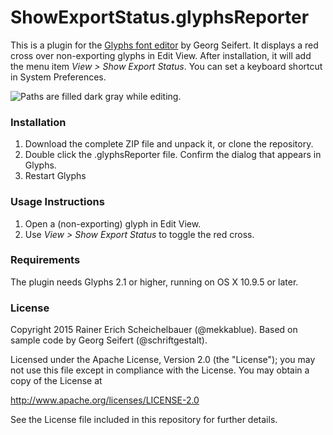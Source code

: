 # ShowExportStatus.glyphsReporter

This is a plugin for the [Glyphs font editor](http://glyphsapp.com/) by Georg Seifert.
It displays a red cross over non-exporting glyphs in Edit View.
After installation, it will add the menu item *View > Show Export Status*.
You can set a keyboard shortcut in System Preferences.

![Paths are filled dark gray while editing.](ShowFilledPreview.png "Show Filled Preview Screenshot")

### Installation

1. Download the complete ZIP file and unpack it, or clone the repository.
2. Double click the .glyphsReporter file. Confirm the dialog that appears in Glyphs.
3. Restart Glyphs

### Usage Instructions

1. Open a (non-exporting) glyph in Edit View.
2. Use *View > Show Export Status* to toggle the red cross.

### Requirements

The plugin needs Glyphs 2.1 or higher, running on OS X 10.9.5 or later.

### License

Copyright 2015 Rainer Erich Scheichelbauer (@mekkablue).
Based on sample code by Georg Seifert (@schriftgestalt).

Licensed under the Apache License, Version 2.0 (the "License");
you may not use this file except in compliance with the License.
You may obtain a copy of the License at

http://www.apache.org/licenses/LICENSE-2.0

See the License file included in this repository for further details.

